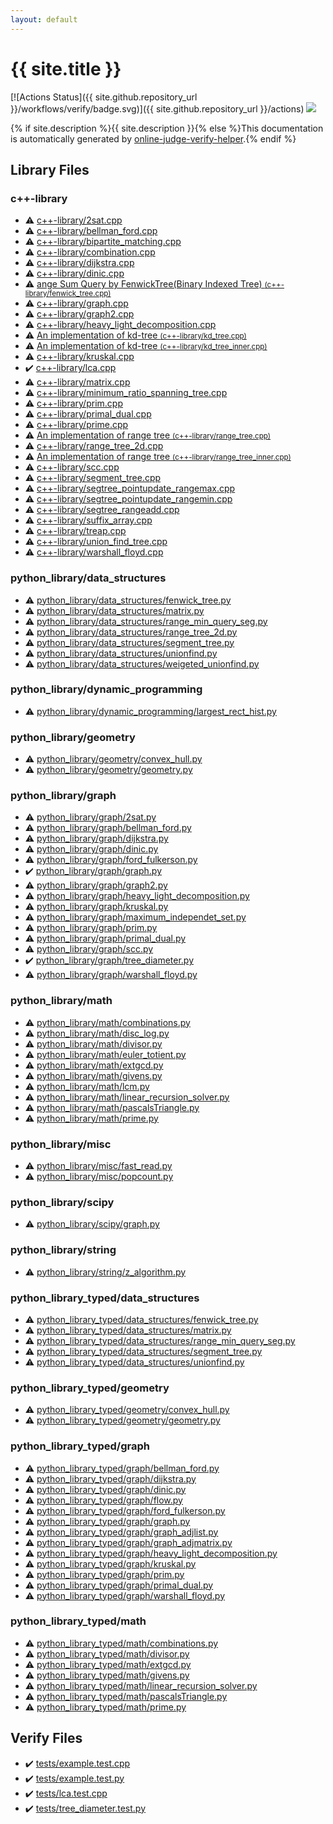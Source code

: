 ```yaml
---
layout: default
---
```


<!-- mathjax config similar to math.stackexchange -->
<script type="text/javascript" async
  src="https://cdnjs.cloudflare.com/ajax/libs/mathjax/2.7.5/MathJax.js?config=TeX-MML-AM_CHTML">
</script>
<script type="text/x-mathjax-config">
  MathJax.Hub.Config({
    TeX: { equationNumbers: { autoNumber: "AMS" }},
    tex2jax: {
      inlineMath: [ ['$','$'] ],
      processEscapes: true
    },
    "HTML-CSS": { matchFontHeight: false },
    displayAlign: "left",
    displayIndent: "2em"
  });
</script>

<script type="text/javascript" src="https://cdnjs.cloudflare.com/ajax/libs/jquery/3.4.1/jquery.min.js"></script>
<script src="https://cdn.jsdelivr.net/npm/jquery-balloon-js@1.1.2/jquery.balloon.min.js" integrity="sha256-ZEYs9VrgAeNuPvs15E39OsyOJaIkXEEt10fzxJ20+2I=" crossorigin="anonymous"></script>
<script type="text/javascript" src="assets/js/copy-button.js"></script>
<link rel="stylesheet" href="assets/css/copy-button.css" />


# {{ site.title }}

[![Actions Status]({{ site.github.repository_url }}/workflows/verify/badge.svg)]({{ site.github.repository_url }}/actions)
<a href="{{ site.github.repository_url }}"><img src="https://img.shields.io/github/last-commit/{{ site.github.owner_name }}/{{ site.github.repository_name }}" /></a>

{% if site.description %}{{ site.description }}{% else %}This documentation is automatically generated by <a href="https://github.com/kmyk/online-judge-verify-helper">online-judge-verify-helper</a>.{% endif %}

## Library Files

<div id="97d0d85922e0aae2441e69f2870930aa"></div>

### c++-library

* :warning: <a href="library/c++-library/2sat.cpp.html">c++-library/2sat.cpp</a>
* :warning: <a href="library/c++-library/bellman_ford.cpp.html">c++-library/bellman_ford.cpp</a>
* :warning: <a href="library/c++-library/bipartite_matching.cpp.html">c++-library/bipartite_matching.cpp</a>
* :warning: <a href="library/c++-library/combination.cpp.html">c++-library/combination.cpp</a>
* :warning: <a href="library/c++-library/dijkstra.cpp.html">c++-library/dijkstra.cpp</a>
* :warning: <a href="library/c++-library/dinic.cpp.html">c++-library/dinic.cpp</a>
* :warning: <a href="library/c++-library/fenwick_tree.cpp.html">ange Sum Query by FenwickTree(Binary Indexed Tree) <small>(c++-library/fenwick_tree.cpp)</small></a>
* :warning: <a href="library/c++-library/graph.cpp.html">c++-library/graph.cpp</a>
* :warning: <a href="library/c++-library/graph2.cpp.html">c++-library/graph2.cpp</a>
* :warning: <a href="library/c++-library/heavy_light_decomposition.cpp.html">c++-library/heavy_light_decomposition.cpp</a>
* :warning: <a href="library/c++-library/kd_tree.cpp.html">An implementation of kd-tree <small>(c++-library/kd_tree.cpp)</small></a>
* :warning: <a href="library/c++-library/kd_tree_inner.cpp.html">An implementation of kd-tree <small>(c++-library/kd_tree_inner.cpp)</small></a>
* :warning: <a href="library/c++-library/kruskal.cpp.html">c++-library/kruskal.cpp</a>
* :heavy_check_mark: <a href="library/c++-library/lca.cpp.html">c++-library/lca.cpp</a>
* :warning: <a href="library/c++-library/matrix.cpp.html">c++-library/matrix.cpp</a>
* :warning: <a href="library/c++-library/minimum_ratio_spanning_tree.cpp.html">c++-library/minimum_ratio_spanning_tree.cpp</a>
* :warning: <a href="library/c++-library/prim.cpp.html">c++-library/prim.cpp</a>
* :warning: <a href="library/c++-library/primal_dual.cpp.html">c++-library/primal_dual.cpp</a>
* :warning: <a href="library/c++-library/prime.cpp.html">c++-library/prime.cpp</a>
* :warning: <a href="library/c++-library/range_tree.cpp.html">An implementation of range tree <small>(c++-library/range_tree.cpp)</small></a>
* :warning: <a href="library/c++-library/range_tree_2d.cpp.html">c++-library/range_tree_2d.cpp</a>
* :warning: <a href="library/c++-library/range_tree_inner.cpp.html">An implementation of range tree <small>(c++-library/range_tree_inner.cpp)</small></a>
* :warning: <a href="library/c++-library/scc.cpp.html">c++-library/scc.cpp</a>
* :warning: <a href="library/c++-library/segment_tree.cpp.html">c++-library/segment_tree.cpp</a>
* :warning: <a href="library/c++-library/segtree_pointupdate_rangemax.cpp.html">c++-library/segtree_pointupdate_rangemax.cpp</a>
* :warning: <a href="library/c++-library/segtree_pointupdate_rangemin.cpp.html">c++-library/segtree_pointupdate_rangemin.cpp</a>
* :warning: <a href="library/c++-library/segtree_rangeadd.cpp.html">c++-library/segtree_rangeadd.cpp</a>
* :warning: <a href="library/c++-library/suffix_array.cpp.html">c++-library/suffix_array.cpp</a>
* :warning: <a href="library/c++-library/treap.cpp.html">c++-library/treap.cpp</a>
* :warning: <a href="library/c++-library/union_find_tree.cpp.html">c++-library/union_find_tree.cpp</a>
* :warning: <a href="library/c++-library/warshall_floyd.cpp.html">c++-library/warshall_floyd.cpp</a>


<div id="4f7277da04114aac533381a4614f94a3"></div>

### python_library/data_structures

* :warning: <a href="library/python_library/data_structures/fenwick_tree.py.html">python_library/data_structures/fenwick_tree.py</a>
* :warning: <a href="library/python_library/data_structures/matrix.py.html">python_library/data_structures/matrix.py</a>
* :warning: <a href="library/python_library/data_structures/range_min_query_seg.py.html">python_library/data_structures/range_min_query_seg.py</a>
* :warning: <a href="library/python_library/data_structures/range_tree_2d.py.html">python_library/data_structures/range_tree_2d.py</a>
* :warning: <a href="library/python_library/data_structures/segment_tree.py.html">python_library/data_structures/segment_tree.py</a>
* :warning: <a href="library/python_library/data_structures/unionfind.py.html">python_library/data_structures/unionfind.py</a>
* :warning: <a href="library/python_library/data_structures/weigeted_unionfind.py.html">python_library/data_structures/weigeted_unionfind.py</a>


<div id="aa415874213902fc17e0d0a11c5743d4"></div>

### python_library/dynamic_programming

* :warning: <a href="library/python_library/dynamic_programming/largest_rect_hist.py.html">python_library/dynamic_programming/largest_rect_hist.py</a>


<div id="bb1189d107afaf50a8d799c22c656ecc"></div>

### python_library/geometry

* :warning: <a href="library/python_library/geometry/convex_hull.py.html">python_library/geometry/convex_hull.py</a>
* :warning: <a href="library/python_library/geometry/geometry.py.html">python_library/geometry/geometry.py</a>


<div id="7e80885bc8a78dc63feed9f40126ba0e"></div>

### python_library/graph

* :warning: <a href="library/python_library/graph/2sat.py.html">python_library/graph/2sat.py</a>
* :warning: <a href="library/python_library/graph/bellman_ford.py.html">python_library/graph/bellman_ford.py</a>
* :warning: <a href="library/python_library/graph/dijkstra.py.html">python_library/graph/dijkstra.py</a>
* :warning: <a href="library/python_library/graph/dinic.py.html">python_library/graph/dinic.py</a>
* :warning: <a href="library/python_library/graph/ford_fulkerson.py.html">python_library/graph/ford_fulkerson.py</a>
* :heavy_check_mark: <a href="library/python_library/graph/graph.py.html">python_library/graph/graph.py</a>
* :warning: <a href="library/python_library/graph/graph2.py.html">python_library/graph/graph2.py</a>
* :warning: <a href="library/python_library/graph/heavy_light_decomposition.py.html">python_library/graph/heavy_light_decomposition.py</a>
* :warning: <a href="library/python_library/graph/kruskal.py.html">python_library/graph/kruskal.py</a>
* :warning: <a href="library/python_library/graph/maximum_independet_set.py.html">python_library/graph/maximum_independet_set.py</a>
* :warning: <a href="library/python_library/graph/prim.py.html">python_library/graph/prim.py</a>
* :warning: <a href="library/python_library/graph/primal_dual.py.html">python_library/graph/primal_dual.py</a>
* :warning: <a href="library/python_library/graph/scc.py.html">python_library/graph/scc.py</a>
* :heavy_check_mark: <a href="library/python_library/graph/tree_diameter.py.html">python_library/graph/tree_diameter.py</a>
* :warning: <a href="library/python_library/graph/warshall_floyd.py.html">python_library/graph/warshall_floyd.py</a>


<div id="fcc812ea527936762e2a2536e11e6960"></div>

### python_library/math

* :warning: <a href="library/python_library/math/combinations.py.html">python_library/math/combinations.py</a>
* :warning: <a href="library/python_library/math/disc_log.py.html">python_library/math/disc_log.py</a>
* :warning: <a href="library/python_library/math/divisor.py.html">python_library/math/divisor.py</a>
* :warning: <a href="library/python_library/math/euler_totient.py.html">python_library/math/euler_totient.py</a>
* :warning: <a href="library/python_library/math/extgcd.py.html">python_library/math/extgcd.py</a>
* :warning: <a href="library/python_library/math/givens.py.html">python_library/math/givens.py</a>
* :warning: <a href="library/python_library/math/lcm.py.html">python_library/math/lcm.py</a>
* :warning: <a href="library/python_library/math/linear_recursion_solver.py.html">python_library/math/linear_recursion_solver.py</a>
* :warning: <a href="library/python_library/math/pascalsTriangle.py.html">python_library/math/pascalsTriangle.py</a>
* :warning: <a href="library/python_library/math/prime.py.html">python_library/math/prime.py</a>


<div id="b234f801618f71357e46912cecf08ace"></div>

### python_library/misc

* :warning: <a href="library/python_library/misc/fast_read.py.html">python_library/misc/fast_read.py</a>
* :warning: <a href="library/python_library/misc/popcount.py.html">python_library/misc/popcount.py</a>


<div id="f7e10c1794a092536156da086f3daa35"></div>

### python_library/scipy

* :warning: <a href="library/python_library/scipy/graph.py.html">python_library/scipy/graph.py</a>


<div id="a280567310207d0ec287bcfac252dc53"></div>

### python_library/string

* :warning: <a href="library/python_library/string/z_algorithm.py.html">python_library/string/z_algorithm.py</a>


<div id="1bd6c8bcf0a034068d4ecd4538188ccf"></div>

### python_library_typed/data_structures

* :warning: <a href="library/python_library_typed/data_structures/fenwick_tree.py.html">python_library_typed/data_structures/fenwick_tree.py</a>
* :warning: <a href="library/python_library_typed/data_structures/matrix.py.html">python_library_typed/data_structures/matrix.py</a>
* :warning: <a href="library/python_library_typed/data_structures/range_min_query_seg.py.html">python_library_typed/data_structures/range_min_query_seg.py</a>
* :warning: <a href="library/python_library_typed/data_structures/segment_tree.py.html">python_library_typed/data_structures/segment_tree.py</a>
* :warning: <a href="library/python_library_typed/data_structures/unionfind.py.html">python_library_typed/data_structures/unionfind.py</a>


<div id="8f04bd9e27216e5afe99d60f70335c05"></div>

### python_library_typed/geometry

* :warning: <a href="library/python_library_typed/geometry/convex_hull.py.html">python_library_typed/geometry/convex_hull.py</a>
* :warning: <a href="library/python_library_typed/geometry/geometry.py.html">python_library_typed/geometry/geometry.py</a>


<div id="2a7e3e97022ce18b59747afed7368880"></div>

### python_library_typed/graph

* :warning: <a href="library/python_library_typed/graph/bellman_ford.py.html">python_library_typed/graph/bellman_ford.py</a>
* :warning: <a href="library/python_library_typed/graph/dijkstra.py.html">python_library_typed/graph/dijkstra.py</a>
* :warning: <a href="library/python_library_typed/graph/dinic.py.html">python_library_typed/graph/dinic.py</a>
* :warning: <a href="library/python_library_typed/graph/flow.py.html">python_library_typed/graph/flow.py</a>
* :warning: <a href="library/python_library_typed/graph/ford_fulkerson.py.html">python_library_typed/graph/ford_fulkerson.py</a>
* :warning: <a href="library/python_library_typed/graph/graph.py.html">python_library_typed/graph/graph.py</a>
* :warning: <a href="library/python_library_typed/graph/graph_adjlist.py.html">python_library_typed/graph/graph_adjlist.py</a>
* :warning: <a href="library/python_library_typed/graph/graph_adjmatrix.py.html">python_library_typed/graph/graph_adjmatrix.py</a>
* :warning: <a href="library/python_library_typed/graph/heavy_light_decomposition.py.html">python_library_typed/graph/heavy_light_decomposition.py</a>
* :warning: <a href="library/python_library_typed/graph/kruskal.py.html">python_library_typed/graph/kruskal.py</a>
* :warning: <a href="library/python_library_typed/graph/prim.py.html">python_library_typed/graph/prim.py</a>
* :warning: <a href="library/python_library_typed/graph/primal_dual.py.html">python_library_typed/graph/primal_dual.py</a>
* :warning: <a href="library/python_library_typed/graph/warshall_floyd.py.html">python_library_typed/graph/warshall_floyd.py</a>


<div id="769bec8a7401b9ea69076e29f833e3d2"></div>

### python_library_typed/math

* :warning: <a href="library/python_library_typed/math/combinations.py.html">python_library_typed/math/combinations.py</a>
* :warning: <a href="library/python_library_typed/math/divisor.py.html">python_library_typed/math/divisor.py</a>
* :warning: <a href="library/python_library_typed/math/extgcd.py.html">python_library_typed/math/extgcd.py</a>
* :warning: <a href="library/python_library_typed/math/givens.py.html">python_library_typed/math/givens.py</a>
* :warning: <a href="library/python_library_typed/math/linear_recursion_solver.py.html">python_library_typed/math/linear_recursion_solver.py</a>
* :warning: <a href="library/python_library_typed/math/pascalsTriangle.py.html">python_library_typed/math/pascalsTriangle.py</a>
* :warning: <a href="library/python_library_typed/math/prime.py.html">python_library_typed/math/prime.py</a>


## Verify Files

* :heavy_check_mark: <a href="verify/tests/example.test.cpp.html">tests/example.test.cpp</a>
* :heavy_check_mark: <a href="verify/tests/example.test.py.html">tests/example.test.py</a>
* :heavy_check_mark: <a href="verify/tests/lca.test.cpp.html">tests/lca.test.cpp</a>
* :heavy_check_mark: <a href="verify/tests/tree_diameter.test.py.html">tests/tree_diameter.test.py</a>


